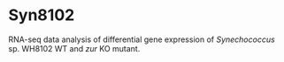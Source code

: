 # Syn8102
RNA-seq data analysis of differential gene expression of *Synechococcus* sp. WH8102 WT and *zur* KO mutant.
